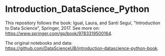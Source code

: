 # Introduction_DataScience_Python
This repository follows the book: Igual, Laura, and Santi Seguí, "Introduction to Data Science", Springer, 2017.
See more on: https://www.springer.com/gp/book/9783319500164.

The original notebooks and data: https://github.com/DataScienceUB/introduction-datascience-python-book.
